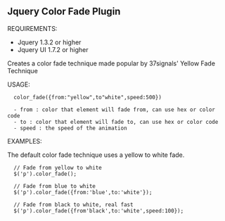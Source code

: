 Jquery Color Fade Plugin
------------------------

REQUIREMENTS:

- Jquery 1.3.2 or higher
- Jquery UI 1.7.2 or higher

Creates a color fade technique made popular by 37signals' Yellow Fade Technique

USAGE:

      color_fade({from:"yellow",to"white",speed:500})

      - from : color that element will fade from, can use hex or color code
      - to : color that element will fade to, can use hex or color code
      - speed : the speed of the animation

EXAMPLES:

The default color fade technique uses a yellow to white fade. 

      // Fade from yellow to white
      $('p').color_fade();
      
      // Fade from blue to white
      $('p').color_fade({from:'blue',to:'white'});
      
      // Fade from black to white, real fast
      $('p').color_fade({from'black',to:'white',speed:100});